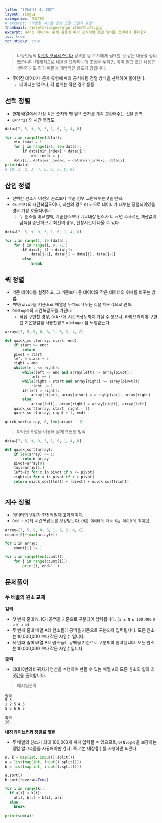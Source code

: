 ```yaml
---
title: "[이코테] 4. 정렬"
layout: single
categories: 알고리즘
# excerpt: "개방형 시스템 상호 연결 모델의 표준"
thumbnail: /assets/images/algorithm/이코테.jpg
excerpt: 주어진 데이터나 문제 유형에 따라 공식처럼 정렬 방식을 선택하여 풀이한다.
toc: true
toc_sticky: true
---
```


> 나동빈님의 [이것이코딩테스트다](https://www.youtube.com/playlist?list=PLRx0vPvlEmdAghTr5mXQxGpHjWqSz0dgC) 강의를 듣고 저에게 필요할 것 같은 내용을 정리했습니다.
> 대체적으로 내용을 요약하는데 초점을 두지만, 이미 알고 있던 내용은 생략하기도 하기 때문에 개인적인 용도가 강합니다.

- 주어진 데이터나 문제 유형에 따라 공식처럼 정렬 방식을 선택하여 풀이한다.
    - 데이터는 많으나, 각 범위는 적은 경우 등등

## 선택 정렬

- 현재 배열에서 가장 작은 숫자와 맨 앞의 숫자를 계속 교환해주는 것을 반복.
- `O(n**2)` 의 시간 복잡도

```python
data=[7, 5, 9, 0, 3, 1, 6, 2, 4, 8]

for i in range(len(data)):
	min_index = i
	for j in range(i+1, len(data)):
		if data[min_index] > data[j]:
			min_index = j
	data[i], data[min_index] = data[min_index], data[i]
print(data)
# [0, 1, 2, 3, 4, 5, 6, 7, 8, 9]
```

## 삽입 정렬

- 선택한 원소가 이전의 원소보다 작을 경우 교환해주는것을 반복.
- `O(n**2)`의 시간복잡도이나, 최선의 경우 `O(n)`으로 데이터가 대부분 정렬되어있을 경우 가장 효율적이다.
    - 두 원소를 비교할때, 기준원소보다 비교대상 원소가 더 크면 추가적인 계산없이 탐색을 중단하므로 최선의 경우, 선형시간이 나올 수 있다.

```python
data=[7, 5, 9, 0, 3, 1, 6, 2, 4, 8]

for i in range(1, len(data)):
	for j in range(i, 0, -1):
		if data[j-1] < data[j]:
			data[j-1], data[j] = data[j], data[j-1]
		else:
			break
```

## 퀵 정렬

- 기준 데이터를 설정하고, 그 기준보다 큰 데이터와 작은 데이터의 위치를 바꾸는 방법.
- 피벗(pivot)을 기준으로 배열을 두개로 나누는 것을 재귀적으로 반복.
- `O(NlogN)`의 시간복잡도를 가진다.
    - 직접 구현할 경우, `O(N**2)` 시간복잡도까지 가질 수 있으나, 라이브러리에 구현된 기본정렬을 사용할경우 `O(NlogN)` 을 보장받는다.

```python
array=[7, 5, 9, 0, 3, 1, 6, 2, 4, 8]

def quick_sort(array, start, end):
	if start >= end:
		return
	pivot = start
	left = start + 1
	right = end
	while(left <= right):
		while(left <= end and array[left] <= array[pivot]):
			left += 1
		while(right > start and array[right] >= array[pivot]):
			right -= 1
		if(left > right):
			array[right], array[pivot] = array[pivot], array[right]
		else:
			array[left], array[right] = array[right], array[left]
	quick_sort(array, start, right - 1)
	quick_sort(array, right + 1, end)

quick_sort(array, 0, len(array) - 1)
```
> 파이썬 특성을 이용해 짧게 표현한 방식
>

```python
data=[7, 5, 9, 0, 3, 1, 6, 2, 4, 8]

def quick_sort(array):
	if len(array) <= 1:
		return array
	pivot=array[0]
	tail=array[1:]
	left=[x for x in pivot if x <= pivot]
	right=[x for x in pivot if x > pivot]
	return quick_sort(left) + [pivot] + quick_sort(right)
	
```

## 계수 정렬

- 데이터의 범위가 한정적일때 효과적이다.
- `O(N + K)`의 시간복잡도를 보장받는다. (`N은 데이터의 개수`, `K는 데이터의 최대값`)

```python
array=[7, 5, 9, 0, 3, 1, 6, 2, 4, 8]
count=[0]*(max(array)+1)

for i in array:
	count[i] += 1

for i in range(len(count)):
	for j in range(count[i]):
		print(i, end=' ')
```

## 문제풀이

### 두 배열의 원소 교체


**입력**
- 첫 번째 줄에 N, K가 공백을 기준으로 구분되어 입력됩니다. (`1 ≤ N ≤ 100,000` `0 ≤ K ≤ N`)
- 두 번째 줄에 배열 A의 원소들이 공백을 기준으로 구분되어 입력됩니다. 모든 원소는 10,000,000 보다 작은 자연수 입니다.
- 세 번째 줄에 배열 B의 원소들이 공백을 기준으로 구분되어 입력됩니다. 모든 원소는 10,000,000 보다 작은 자연수입니다.

**출력**
- 최대 K번의 바꿔치기 연산을 수행하여 만들 수 있는 배열 A의 모든 원소의 합의 최댓값을 출력합니다.

> 예시입출력
> 

```
입력
5 3
1 2 5 4 3
5 5 6 6 5

출력
26
```

**내장 라이브러리 정렬로 해결**
- 두 배열의 원소가 최대 100,000개 까지 입력될 수 있으므로, `O(NlogN)`을 보장하는 정렬 알고리즘을 사용해야만 한다. 즉 기본 내장함수를 사용하면 되겠다.

```python
n, k = map(int, input().split())
a = list(map(int, input().split()))
b = list(map(int, input().split()))

a.sort()
b.sort(reverse=True)

for i in range(k):
  if a[i] < b[i]:
    a[i], b[i] = b[i], a[i]
  else:
    break
  
print(sum(a))
```